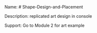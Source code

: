 Name: # Shape-Design-and-Placement

Description: replicated art design in console

Support: Go to Module 2 for art example
